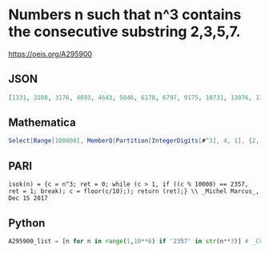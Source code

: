 # Numbers n such that n^3 contains the consecutive substring 2,3,5,7\.
https://oeis.org/A295900
## JSON
```JSON
[1331, 3108, 3176, 4093, 4643, 5846, 6178, 6797, 9175, 10731, 13076, 13245, 13309, 13310, 14093, 14526, 16291, 17852, 20095, 20791, 21835, 23635, 23766, 24093, 28452, 28672, 28673, 28674, 28675, 29211, 31080, 31760, 33907, 34093, 34986, 36449, 38538, 38599, 39526]
```
## Mathematica
```Mathematica
Select[Range[100000], MemberQ[Partition[IntegerDigits[#^3], 4, 1], {2, 3, 5, 7}] &]
```
## PARI
```PARI
isok(n) = {c = n^3; ret = 0; while (c > 1, if ((c % 10000) == 2357, ret = 1; break); c = floor(c/10);); return (ret);} \\ _Michel Marcus_, Dec 15 2017
```
## Python
```Python
A295900_list = [n for n in range(1,10**6) if '2357' in str(n**3)] # _Chai Wah Wu_, Feb 09 2018
```
